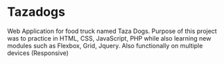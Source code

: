 # Tazadogs
Web Application for food truck named Taza Dogs.
Purpose of this project was to practice in HTML, CSS, JavaScript, PHP while also learning new modules such as Flexbox, Grid, Jquery.
Also functionally on multiple devices (Responsive)
